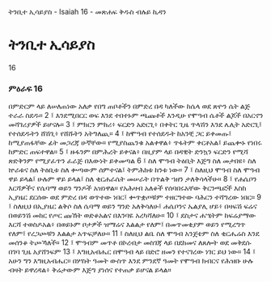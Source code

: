 ﻿
 ትንቢተ ኢሳይያስ - Isaiah 16 - መጽሐፍ ቅዱስ ብሉይ ኪዳን
# ትንቢተ ኢሳይያስ
16
### ምዕራፍ 16
በምድርም ላይ ለሠለጠነው አለቃ የበግ ጠቦቶችን በምድረ በዳ ካለችው ከሴላ ወደ ጽዮን ሴት ልጅ ተራራ ስደዱ።
2 ፤ እንደሚበርር ወፍ እንደ ተበተኑም ጫጩቶች እንዲሁ የሞዓብ ሴቶች ልጆች በአርኖን መሻገሪያዎች ይሆናሉ።
3 ፤ ምክርን ምከሪ፥ ፍርድን አድርጊ፥ በቀትር ጊዜ ጥላሽን እንደ ሌሊት አድርጊ፤ የተሰደዱትን ሸሽጊ፥ የሸሹትን አትግለጪ።
4 ፤ ከሞዓብ የተሰደዱት ከአንቺ ጋር ይቀመጡ፤ ከሚያጠፋቸው ፊት መጋረጃ ሁኛቸው። የሚያስጨንቁ አልቀዋል፥ ጥፋትም ቀርቶአል፤ ይጨቍኑ የነበሩ ከምድር ጠፍተዋል።
5 ፤ ዙፋንም በምሕረት ይቀናል፥ በዚያም ላይ በዳዊት ድንኳን ፍርድን የሚሻ ጽድቅንም የሚያፈጥን ፈራጅ በእውነት ይቀመጣል
6 ፤ ስለ ሞዓብ ትዕቢት እጅግ ስለ መታበዩ፥ ስለ ኵራቱና ስለ ትዕቢቱ ስለ ቍጣውም ሰምተናል፤ ትምሕክቱ ከንቱ ነው።
7 ፤ ስለዚህ ሞዓብ ስለ ሞዓብ ዋይ ይላል፤ ሁሉም ዋይ ይላል፤ ስለ ቂርሐራሴት መሠራት በጥልቅ ኀዘን ታለቅሳላችሁ።
8 ፤ የሐሴቦን እርሻዎችና የሴባማ ወይን ግንዶች አዝነዋል። የአሕዛብ አለቆች የሰባበሩአቸው ቅርንጫፎች እስከ ኢያዜር ደርሰው ወደ ምድረ በዳ ወጥተው ነበር፤ ቍጥቋጦቹም ተዘርግተው ባሕርን ተሻግረው ነበር።
9 ፤ ስለዚህ በኢያዜር ልቅሶ ስለ ሴባማ ወይን ግንድ አለቅሳለሁ፤ ሐሴቦንና ኤልያሊ ሆይ፥ በዛፍሽ ፍሬና በወይንሽ መከር የጦር ጩኸት ወድቆአልና በእንባዬ አረካሻለሁ።
10 ፤ ደስታና ሐሤትም ከፍሬያማው እርሻ ተወስዶአል፥ በወይኑም ቦታዎች ዝማሬና እልልታ የለም፤ በመጥመቂያም ወይን የሚረግጥ የለም፤ የረጋጮቹን እልልታ አጥፍቻለሁ።
11 ፤ ስለዚህ ልቤ ስለ ሞዓብ አንጀቴም ስለ ቂርሔሬስ እንደ መሰንቆ ትጮኻለች።
12 ፤ ሞዓብም መጥቶ በኮረብታ መስገጃ ላይ በደከመና ለጸሎት ወደ መቅደሱ በገባ ጊዜ አያሸንፍም
13 ፤ እግዚአብሔር በሞዓብ ላይ በድሮ ዘመን የተናገረው ነገር ይህ ነው።
14 ፤ አሁን ግን እግዚአብሔር። በሦስት ዓመት ውስጥ እንደ ምንደኛ ዓመት የሞዓብ ክብርና የሕዝቡ ሁሉ ብዛት ይዋረዳል፥ ቅሬታውም እጅግ ያነሰና የተጠቃ ይሆናል ይላል። 
